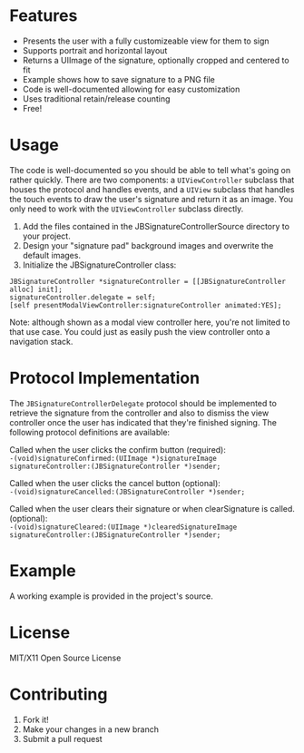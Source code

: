 Features
========

* Presents the user with a fully customizeable view for them to sign
* Supports portrait and horizontal layout
* Returns a UIImage of the signature, optionally cropped and centered to fit
* Example shows how to save signature to a PNG file
* Code is well-documented allowing for easy customization
* Uses traditional retain/release counting
* Free!


Usage
=====

The code is well-documented so you should be able to tell what's going on rather quickly. There are two components: a `UIViewController` subclass that houses the protocol and handles events, and a `UIView` subclass that handles the touch events to draw the user's signature and return it as an image. You only need to work with the `UIViewController` subclass directly.

1. Add the files contained in the JBSignatureControllerSource directory to your project.
2. Design your "signature pad" background images and overwrite the default images.
3. Initialize the JBSignatureController class:

```
JBSignatureController *signatureController = [[JBSignatureController alloc] init];
signatureController.delegate = self;
[self presentModalViewController:signatureController animated:YES];
```
    
Note: although shown as a modal view controller here, you're not limited to that use case. You could just as easily push the view controller onto a navigation stack.
    
Protocol Implementation
=======================

The `JBSignatureControllerDelegate` protocol should be implemented to retrieve the signature from the controller and also to dismiss the view controller once the user has indicated that they're finished signing. The following protocol definitions are available:

Called when the user clicks the confirm button (required):<br>
`-(void)signatureConfirmed:(UIImage *)signatureImage signatureController:(JBSignatureController *)sender;`
       
Called when the user clicks the cancel button (optional):<br>
`-(void)signatureCancelled:(JBSignatureController *)sender;`
    
Called when the user clears their signature or when clearSignature is called. (optional):<br>
`-(void)signatureCleared:(UIImage *)clearedSignatureImage signatureController:(JBSignatureController *)sender;`
    

Example
=======

A working example is provided in the project's source.


License
=======

MIT/X11 Open Source License


Contributing
============

1. Fork it!
2. Make your changes in a new branch
3. Submit a pull request
